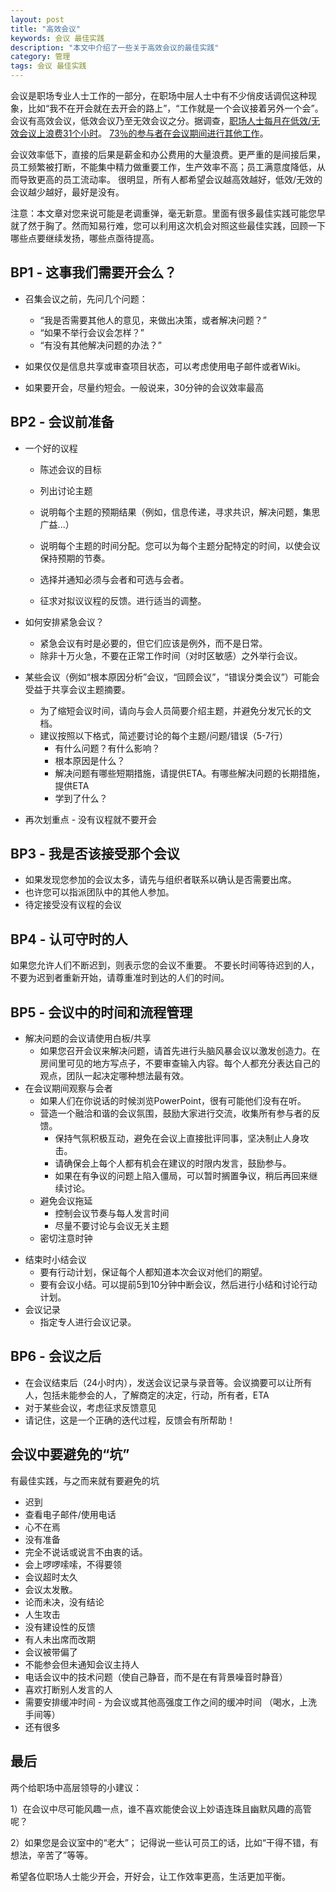 ```yaml
---
layout: post
title: "高效会议"
keywords: 会议 最佳实践
description: "本文中介绍了一些关于高效会议的最佳实践"
category: 管理 
tags: 会议 最佳实践
---
```




会议是职场专业人士工作的一部分，在职场中层人士中有不少俏皮话调侃这种现象，比如“我不在开会就在去开会的路上”，“工作就是一个会议接着另外一个会”。会议有高效会议，低效会议乃至无效会议之分。据调查，[职场人士每月在低效/无效会议上浪费31个小时](https://www.cbsnews.com/news/how-much-do-useless-meetings-cost/)。 [73％的参与者在会议期间进行其他工作](https://www.wolfmotivation.com/articles/the-expense-of-ineffective-meetings)。

会议效率低下，直接的后果是薪金和办公费用的大量浪费。更严重的是间接后果，员工频繁被打断，不能集中精力做重要工作，生产效率不高；员工满意度降低，从而导致更高的员工流动率。 很明显，所有人都希望会议越高效越好，低效/无效的会议越少越好，最好是没有。

注意：本文章对您来说可能是老调重弹，毫无新意。里面有很多最佳实践可能您早就了然于胸了。然而知易行难，您可以利用这次机会对照这些最佳实践，回顾一下哪些点要继续发扬，哪些点亟待提高。

## BP1 - 这事我们需要开会么？

- 召集会议之前，先问几个问题：
  - “我是否需要其他人的意见，来做出决策，或者解决问题？”
  - “如果不举行会议会怎样？”
  - “有没有其他解决问题的办法？”

- 如果仅仅是信息共享或审查项目状态，可以考虑使用电子邮件或者Wiki。
- 如果要开会，尽量约短会。一般说来，30分钟的会议效率最高

## BP2 - 会议前准备

- 一个好的议程

  - 陈述会议的目标
  - 列出讨论主题

  - 说明每个主题的预期结果（例如，信息传递，寻求共识，解决问题，集思广益...）
  - 说明每个主题的时间分配。您可以为每个主题分配特定的时间，以使会议保持预期的节奏。
  - 选择并通知必须与会者和可选与会者。
  - 征求对拟议议程的反馈。进行适当的调整。

- 如何安排紧急会议？

  - 紧急会议有时是必要的，但它们应该是例外，而不是日常。
  - 除非十万火急，不要在正常工作时间（对时区敏感）之外举行会议。

- 某些会议（例如“根本原因分析”会议，“回顾会议”，“错误分类会议”）可能会受益于共享会议主题摘要。
  - 为了缩短会议时间，请向与会人员简要介绍主题，并避免分发冗长的文档。
  - 建议按照以下格式，简述要讨论的每个主题/问题/错误（5-7行）
    - 有什么问题？有什么影响？
    - 根本原因是什么？
    - 解决问题有哪些短期措施，请提供ETA。有哪些解决问题的长期措施，提供ETA
    - 学到了什么？
- 再次划重点 - 没有议程就不要开会

##  BP3 - 我是否该接受那个会议

- 如果发现您参加的会议太多，请先与组织者联系以确认是否需要出席。
- 也许您可以指派团队中的其他人参加。
- 待定接受没有议程的会议

## BP4 - 认可守时的人

如果您允许人们不断迟到，则表示您的会议不重要。 不要长时间等待迟到的人，不要为迟到者重新开始，请尊重准时到达的人们的时间。

## BP5 - 会议中的时间和流程管理

- 解决问题的会议请使用白板/共享
  - 如果您召开会议来解决问题，请首先进行头脑风暴会议以激发创造力。在房间里可见的地方写点子，不要审查输入内容。每个人都充分表达自己的观点，团队一起决定哪种想法最有效。
- 在会议期间观察与会者
  - 如果人们在你说话的时候浏览PowerPoint，很有可能他们没有在听。
  - 营造一个融洽和谐的会议氛围，鼓励大家进行交流，收集所有参与者的反馈。
    - 保持气氛积极互动，避免在会议上直接批评同事，坚决制止人身攻击。
    - 请确保会上每个人都有机会在建议的时限内发言，鼓励参与。
    - 如果在有争议的问题上陷入僵局，可以暂时搁置争议，稍后再回来继续讨论。
  - 避免会议拖延
    - 控制会议节奏与每人发言时间
    - 尽量不要讨论与会议无关主题
  - 密切注意时钟

* 结束时小结会议
  * 要有行动计划，保证每个人都知道本次会议对他们的期望。
  * 要有会议小结。可以提前5到10分钟中断会议，然后进行小结和讨论行动计划。
* 会议记录
  * 指定专人进行会议记录。

## BP6 - 会议之后

- 在会议结束后（24小时内），发送会议记录与录音等。会议摘要可以让所有人，包括未能参会的人，了解商定的决定，行动，所有者，ETA
- 对于某些会议，考虑征求反馈意见
- 请记住，这是一个正确的迭代过程，反馈会有所帮助！

## 会议中要避免的“坑”

有最佳实践，与之而来就有要避免的坑

- 迟到
- 查看电子邮件/使用电话
- 心不在焉
- 没有准备
- 完全不说话或说言不由衷的话。
- 会上啰啰嗦嗦，不得要领
- 会议超时太久
- 会议太发散。
- 论而未决，没有结论
- 人生攻击
- 没有建设性的反馈
- 有人未出席而改期
- 会议被带偏了
- 不能参会但未通知会议主持人
- 电话会议中的技术问题（使自己静音，而不是在有背景噪音时静音）
- 喜欢打断别人发言的人
- 需要安排缓冲时间 - 为会议或其他高强度工作之间的缓冲时间 （喝水，上洗手间等）
- 还有很多

## 最后

两个给职场中高层领导的小建议：

1）在会议中尽可能风趣一点，谁不喜欢能使会议上妙语连珠且幽默风趣的高管呢？

2）如果您是会议室中的“老大”； 记得说一些认可员工的话，比如“干得不错，有想法，辛苦了”等等。

希望各位职场人士能少开会，开好会，让工作效率更高，生活更加平衡。